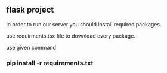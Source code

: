 ## flask project

In order to run our server you should install required packages.

use requirments.tsx file to download every package.

use given command
### pip install -r requirements.txt